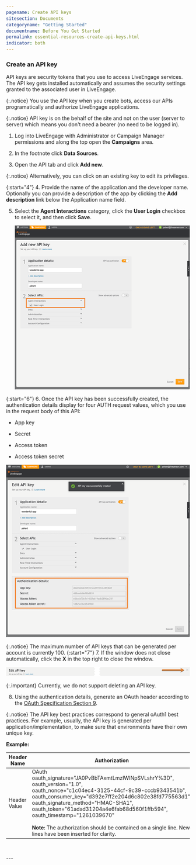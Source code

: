 ```yaml
---
pagename: Create API keys
sitesection: Documents
categoryname: "Getting Started"
documentname: Before You Get Started
permalink: essential-resources-create-api-keys.html
indicator: both
---
```



### Create an API key

API keys are security tokens that you use to access LiveEngage services. The API key gets installed automatically and assumes the security settings granted to the associated user in LiveEngage.

{:.notice}
You use the API key when you create bots, access our APIs programatically and authorize LiveEngage applications.

{:.notice}
API key is on the behalf of the site and not on the user (server to server) which means you don't need a bearer (no need to be logged in). 

1. Log into LiveEngage with Administrator or Campaign Manager permissions and along the top open the **Campaigns** area.

2. In the footnote click **Data Sources**.

3. Open the API tab and click **Add new**.

{:.notice}
Alternatively, you can click on an existing key to edit its privileges.

{:start="4"}
4. Provide the name of the application and the developer name. Optionally you can provide a description of the app by clicking the **Add description** link below the Application name field.

5. Select the **Agent Interactions** category, click the **User Login** checkbox to select it, and then click **Save**.

   ![](../../../img/APIKeyCreation.png)

{:start="6"}
6. Once the API key has been successfully created, the authentication details display for four AUTH request values, which you use in the request body of this API:

   - App key

   - Secret

   - Access token

   - Access token secret

   ![](../../../img/apikeycreation1.png)

   {:.notice}
   The maximum number of API keys that can be generated per account is currently 100.
{:start="7"}
7. If the window does not close automatically, click the **X** in the top right to close the window.

   ![](../../../img/close-window.png)

   {:.important}
   Currently, we do not support deleting an API key.

8. Using the authentication details, generate an OAuth header according to the [OAuth Specification Section 9](https://oauth.net/core/1.0/#signing_process).

{:.notice}
The API key best practices correspond to general oAuth1 best practices. For example, usually, the API key is generated per application/implementation, to make sure that environments have their own unique key.

**Example:**

| **Header Name** | **Authorization** |
| --- | --- |
| Header Value | OAuth<br>oauth_signature="JA0PvBbTAxmtLmzIWINpSVLshrY%3D", <br>oauth_version="1.0",<br>oauth_nonce="c1c04ec4-3125-44cf-9c39-cccb9343541b", <br>oauth_consumer_key="d392e7ff2e204d6c802e38fd775563d1", <br>oauth_signature_method="HMAC-SHA1", <br>oauth_token="61adad31204a4e6fab68d560f1ffb594", <br>oauth_timestamp="1261039670" <br><br>**Note:** The authorization should be contained on a single line. New lines have been inserted for clarity. |

<p><br></p>
---
<p></p>
